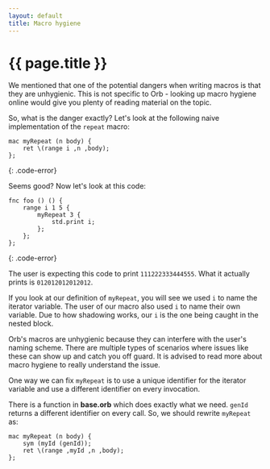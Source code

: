 ```yaml
---
layout: default
title: Macro hygiene
---
```

# {{ page.title }}

We mentioned that one of the potential dangers when writing macros is that they are unhygienic. This is not specific to Orb - looking up macro hygiene online would give you plenty of reading material on the topic.

So, what is the danger exactly? Let's look at the following naive implementation of the `repeat` macro:

```
mac myRepeat (n body) {
    ret \(range i ,n ,body);
};
```
{: .code-error}

Seems good? Now let's look at this code:

```
fnc foo () () {
    range i 1 5 {
        myRepeat 3 {
            std.print i;
        };
    };
};
```
{: .code-error}

The user is expecting this code to print `111222333444555`. What it actually prints is `012012012012012`.

If you look at our definition of `myRepeat`, you will see we used `i` to name the iterator variable. The user of our macro also used `i` to name their own variable. Due to how shadowing works, our `i` is the one being caught in the nested block.

Orb's macros are unhygienic because they can interfere with the user's naming scheme. There are multiple types of scenarios where issues like these can show up and catch you off guard. It is advised to read more about macro hygiene to really understand the issue.

One way we can fix `myRepeat` is to use a unique identifier for the iterator variable and use a different identifier on every invocation.

There is a function in **base.orb** which does exactly what we need. `genId` returns a different identifier on every call. So, we should rewrite `myRepeat` as:

```
mac myRepeat (n body) {
    sym (myId (genId));
    ret \(range ,myId ,n ,body);
};
```